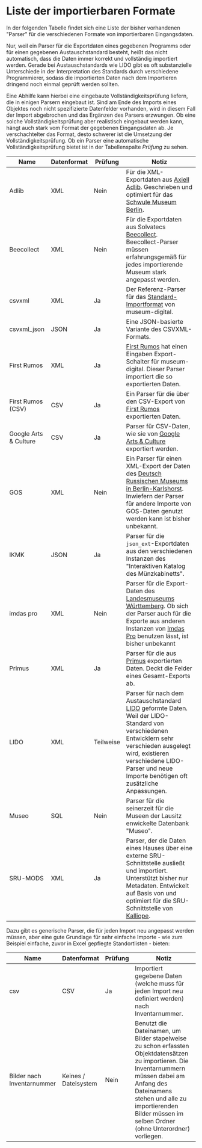 # Liste der importierbaren Formate

In der folgenden Tabelle findet sich eine Liste der bisher vorhandenen "Parser" für die verschiedenen Formate von importierbaren Eingangsdaten.

Nur, weil ein Parser für die Exportdaten eines gegebenen Programms oder für einen gegebenen Austauschstandard besteht, heißt das nicht automatisch, dass die Daten immer korrekt und vollständig importiert werden. Gerade bei Austauschstandards wie LIDO gibt es oft substanzielle Unterschiede in der Interpretation des Standards durch verschiedene Programmierer, sodass die importierten Daten nach dem Importieren dringend noch einmal geprüft werden sollten.

Eine Abhilfe kann hierbei eine eingebaute Vollständigkeitsprüfung liefern, die in einigen Parsern eingebaut ist. Sind am Ende des Imports eines Objektes noch nicht spezifizierte Datenfelder vorhanden, wird in diesem Fall der Import abgebrochen und das Ergänzen des Parsers erzwungen. Ob eine solche Vollständigkeitsprüfung aber realistisch eingebaut werden kann, hängt auch stark vom Format der gegebenen Eingangsdaten ab. Je verschachtelter das Format, desto schwerer ist die Umsetzung der Vollständigkeitsprüfung. Ob ein Parser eine automatische Vollständigkeitsprüfung bietet ist in der Tabellenspalte _Prüfung_ zu sehen.

| Name                  | Datenformat | Prüfung   | Notiz     |
|-----------------------|-------------|-----------|-----------|
| Adlib                 | XML         | Nein      | Für die XML-Exportdaten aus [Axiell Adlib](https://www.axiell.com/de/loesungen/produkt/adlib/). Geschrieben und optimiert für das [Schwule Museum Berlin](https://www.schwulesmuseum.de/). |
| Beecollect            | XML         | Nein      | Für die Exportdaten aus Solvatecs [Beecollect](http://www.solvatec.com/index.php?id=21). Beecollect-Parser müssen erfahrungsgemäß für jedes importierende Museum stark angepasst werden. |
| csvxml                | XML         | Ja        | Der Referenz-Parser für das [Standard-Importformat](./CSVXML.md) von museum-digital. |
| csvxml_json           | JSON        | Ja        | Eine JSON-basierte Variante des CSVXML-Formats. |
| First Rumos           | XML         | Ja        | [First Rumos](https://www.firstrumos.de) hat einen Eingaben Export-Schalter für museum-digital. Dieser Parser importiert die so exportierten Daten. |
| First Rumos (CSV)     | CSV         | Ja        | Ein Parser für die über den CSV-Export von [First Rumos](https://www.firstrumos.de) exportierten Daten. |
| Google Arts & Culture | CSV         | Ja        | Parser für CSV-Daten, wie sie von [Google Arts & Culture](https://artsandculture.google.com/) exportiert werden. |
| GOS                   | XML         | Nein      | Ein Parser für einen XML-Export der Daten des [Deutsch Russischen Museums in Berlin-Karlshorst](https://www.museum-karlshorst.de/). Inwiefern der Parser für andere Importe von GOS-Daten genutzt werden kann ist bisher unbekannt. |
| IKMK                  | JSON        | Ja        | Parser für die `json_ext`-Exportdaten aus den verschiedenen Instanzen des "Interaktiven Katalog des Münzkabinetts". |
| imdas pro             | XML         | Nein      | Parser für die Export-Daten des [Landesmuseums Württemberg](https://www.landesmuseum-stuttgart.de/). Ob sich der Parser auch für die Exporte aus anderen Instanzen von [Imdas Pro](https://www.joanneum.at/digital/produkteloesungen/imdas-pro-archivis-pro) benutzen lässt, ist bisher unbekannt |
| Primus                | XML         | Ja        | Parser für die aus [Primus](https://www.landesstelle.de/service/primus/) exportierten Daten. Deckt die Felder eines Gesamt-Exports ab. |
| LIDO                  | XML         | Teilweise | Parser für nach dem Austauschstandard [LIDO](https://cidoc.mini.icom.museum/working-groups/lido/lido-overview/about-lido/) geformte Daten. Weil der LIDO-Standard von verschiedenen Entwicklern sehr verschieden ausgelegt wird, existieren verschiedene LIDO-Parser und neue Importe benötigen oft zusätzliche Anpassungen. |
| Museo                 | SQL         | Nein      | Parser für die seinerzeit für die Museen der Lausitz enwickelte Datenbank "Museo". |
| SRU-MODS              | XML         | Ja        | Parser, der die Daten eines Hauses über eine externe SRU-Schnittstelle ausließt und importiert. Unterstützt bisher nur Metadaten. Entwickelt auf Basis von und optimiert für die SRU-Schnittstelle von [Kalliope](https://kalliope-verbund.info/). |

Dazu gibt es generische Parser, die für jeden Import neu angepasst werden müssen, aber eine gute Grundlage für sehr einfache Importe - wie zum Beispiel einfache, zuvor in Excel gepflegte Standortlisten - bieten:

| Name                       | Datenformat          | Prüfung | Notiz                                                                                                                                 |
|----------------------------|----------------------|---------|-------------------------------------------------------------------------------------------------------------------------------------|
| csv                        | CSV                  | Ja      | Importiert gegebene Daten (welche muss für jeden Import neu definiert werden) nach Inventarnummer.                                                                                                                       |
| Bilder nach Inventarnummer | Keines / Dateisystem | Nein    | Benutzt die Dateinamen, um Bilder stapelweise zu schon erfassten Objektdatensätzen zu importieren. Die Inventarnummern müssen dabei am Anfang des Dateinamens stehen und alle zu importierenden Bilder müssen im selben Ordner (ohne Unterordner) vorliegen. |
